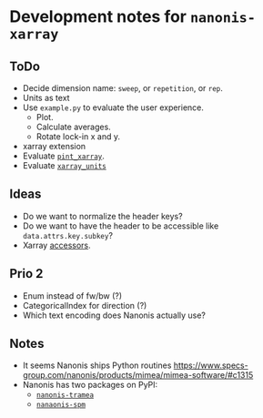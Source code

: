 # Development notes for `nanonis-xarray`

## ToDo

* Decide dimension name: `sweep`, or `repetition`, or `rep`.
* Units as text
* Use `example.py` to evaluate the user experience.
    * Plot.
    * Calculate averages.
    * Rotate lock-in x and y.
* xarray extension
* Evaluate [`pint_xarray`](https://xarray.dev/blog/introducing-pint-xarray).
* Evaluate [`xarray_units`](https://github.com/astropenguin/xarray-units/)

## Ideas

* Do we want to normalize the header keys?
* Do we want to have the header to be accessible like `data.attrs.key.subkey`?
* Xarray [accessors](https://docs.xarray.dev/en/stable/internals/extending-xarray.html).

## Prio 2

* Enum instead of fw/bw (?)
* CategoricalIndex for direction (?)
* Which text encoding does Nanonis actually use?

## Notes

* It seems Nanonis ships Python routines <https://www.specs-group.com/nanonis/products/mimea/mimea-software/#c1315>
* Nanonis has two packages on PyPI:
    * [`nanonis-tramea`](https://pypi.org/project/nanonis-tramea/)
    * [`nanaonis-spm`](https://pypi.org/project/nanonis-spm/)
